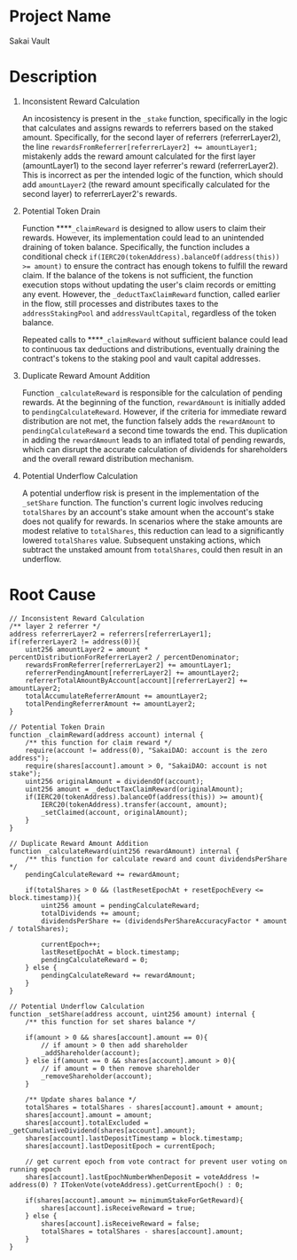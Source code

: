 # Project Name
Sakai Vault

# Description
1. Inconsistent Reward Calculation
    
    An incosistency is present in the `_stake` function, specifically in the logic that calculates and assigns rewards to referrers based on the staked amount. Specifically, for the second layer of referrers (referrerLayer2), the line `rewardsFromReferrer[referrerLayer2] += amountLayer1;` mistakenly adds the reward amount calculated for the first layer (amountLayer1) to the second layer referrer's reward (referrerLayer2). This is incorrect as per the intended logic of the function, which should add `amountLayer2` (the reward amount specifically calculated for the second layer) to referrerLayer2's rewards.
    
2. Potential Token Drain
    
    Function ****`_claimReward` is designed to allow users to claim their rewards. However, its implementation could lead to an unintended draining of token balance. Specifically, the function includes a conditional check `if(IERC20(tokenAddress).balanceOf(address(this)) >= amount)` to ensure the contract has enough tokens to fulfill the reward claim. If the balance of the tokens is not sufficient, the function execution stops without updating the user's claim records or emitting any event. However, the `_deductTaxClaimReward` function, called earlier in the flow, still processes and distributes taxes to the `addressStakingPool` and `addressVaultCapital`, regardless of the token balance.
    
    Repeated calls to ****`_claimReward` without sufficient balance could lead to continuous tax deductions and distributions, eventually draining the contract's tokens to the staking pool and vault capital addresses.
    
3. Duplicate Reward Amount Addition
    
    Function `_calculateReward` is responsible for the calculation of pending rewards. At the beginning of the function, `rewardAmount` is initially added to `pendingCalculateReward`. However, if the criteria for immediate reward distribution are not met, the function falsely adds the `rewardAmount` to `pendingCalculateReward` a second time towards the end. This duplication in adding the `rewardAmount` leads to an inflated total of pending rewards, which can disrupt the accurate calculation of dividends for shareholders and the overall reward distribution mechanism.
    
4. Potential Underflow Calculation
    
    A potential underflow risk is present in the implementation of the `_setShare` function. The function's current logic involves reducing `totalShares` by an account's stake amount when the account's stake does not qualify for rewards. In scenarios where the stake amounts are modest relative to `totalShares`, this reduction can lead to a significantly lowered `totalShares` value. Subsequent unstaking actions, which subtract the unstaked amount from `totalShares`, could then result in an underflow.

# Root Cause
```solidity
// Inconsistent Reward Calculation
/** layer 2 referrer */
address referrerLayer2 = referrers[referrerLayer1];
if(referrerLayer2 != address(0)){
    uint256 amountLayer2 = amount * percentDistributionForReferrerLayer2 / percentDenominator;
    rewardsFromReferrer[referrerLayer2] += amountLayer1;
    referrerPendingAmount[referrerLayer2] += amountLayer2;
    referrerTotalAmountByAccount[account][referrerLayer2] += amountLayer2;
    totalAccumulateReferrerAmount += amountLayer2;
    totalPendingReferrerAmount += amountLayer2;
}

// Potential Token Drain
function _claimReward(address account) internal {
    /** this function for claim reward */
    require(account != address(0), "SakaiDAO: account is the zero address");
    require(shares[account].amount > 0, "SakaiDAO: account is not stake");
    uint256 originalAmount = dividendOf(account);
    uint256 amount = _deductTaxClaimReward(originalAmount);
    if(IERC20(tokenAddress).balanceOf(address(this)) >= amount){
        IERC20(tokenAddress).transfer(account, amount);
        _setClaimed(account, originalAmount);
    }
}

// Duplicate Reward Amount Addition
function _calculateReward(uint256 rewardAmount) internal {
    /** this function for calculate reward and count dividendsPerShare */
    pendingCalculateReward += rewardAmount;

    if(totalShares > 0 && (lastResetEpochAt + resetEpochEvery <= block.timestamp)){
        uint256 amount = pendingCalculateReward;
        totalDividends += amount;
        dividendsPerShare += (dividendsPerShareAccuracyFactor * amount / totalShares);

        currentEpoch++;
        lastResetEpochAt = block.timestamp;
        pendingCalculateReward = 0;
    } else {
        pendingCalculateReward += rewardAmount;
    }
}

// Potential Underflow Calculation
function _setShare(address account, uint256 amount) internal {
    /** this function for set shares balance */

    if(amount > 0 && shares[account].amount == 0){
        // if amount > 0 then add shareholder
        _addShareholder(account);
    } else if(amount == 0 && shares[account].amount > 0){
        // if amount = 0 then remove shareholder
        _removeShareholder(account);
    }

    /** Update shares balance */
    totalShares = totalShares - shares[account].amount + amount;
    shares[account].amount = amount;
    shares[account].totalExcluded = _getCumulativeDividend(shares[account].amount);
    shares[account].lastDepositTimestamp = block.timestamp;
    shares[account].lastDepositEpoch = currentEpoch;

    // get current epoch from vote contract for prevent user voting on running epoch
    shares[account].lastEpochNumberWhenDeposit = voteAddress != address(0) ? ITokenVote(voteAddress).getCurrentEpoch() : 0;

    if(shares[account].amount >= minimumStakeForGetReward){
        shares[account].isReceiveReward = true;
    } else {
        shares[account].isReceiveReward = false;
        totalShares = totalShares - shares[account].amount;
    }
}